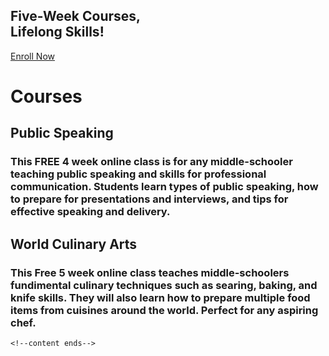 <head>
    <meta charset="UTF-8" />
    <meta name="viewport" content="width=device-width, initial-scale=1.0" />
    <meta http-equiv="X-UA-Compatible" content="ie=edge" />
    <link rel="stylesheet" href="https://jayd1903.github.io/mm-github-pages-starter/css/main.css" />
  </head>
  <body>
    <!--navigation ends-->
    <!--main-->
    <div class = "lol">
    <div class="spaceblock"></div>
       <h2>
       <b>Five-Week Courses</b>, <br />
          Lifelong Skills!
        </h2>
        <div class="spaceblock"></div>
        <div class="spaceblock"></div>
        <div class="spaceblock"></div>
        <a href="https://nextlevelredmond.com/enroll/" class="button-1">Enroll Now</a>
        <div class="spacebrick"></div>
        </div>
    <div class = "beets">
    <div class ="spacebrick"></div>
    <h1>Courses</h1>
    <div class="spacebrick"></div>
    </div>
    <div class = "sombrero">
    <h2><b>Public Speaking</b></h2>
    <div class="spaceblock"></div>
    <div class="spacebrick"></div>
    <h3>This FREE 4 week online class is for any middle-schooler teaching  public speaking and skills for professional communication. Students learn types of public speaking, how to prepare for presentations and interviews, and tips for effective speaking and delivery. </h3>
    </div>
    <div class="textile">
     <h2><b>World Culinary Arts</b></h2>
     <div class="spaceblock"></div>
    <div class="spacebrick"></div>
     <h3>This Free 5 week online class teaches middle-schoolers fundimental culinary techniques such as searing, baking, and knife skills. They will also learn how to prepare multiple food items from cuisines around the world. Perfect for any aspiring chef. </h3>
    </div>
    
    <!--content ends-->
  </body>

